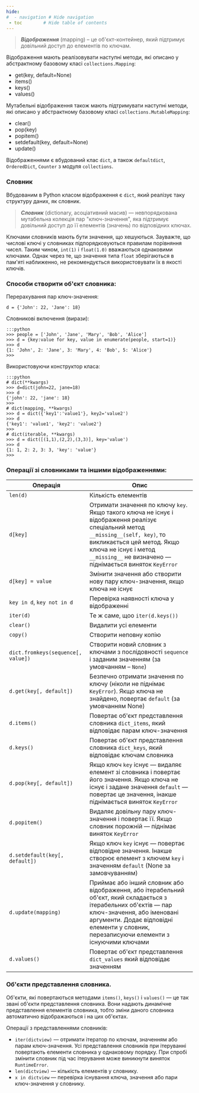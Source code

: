 ```yaml
---
hide:
#  - navigation # Hide navigation
 - toc        # Hide table of contents
---
```


> ***Відображення*** (mapping) – це об'єкт-контейнер, який підтримує довільний доступ до елементів по ключам.

Відображення мають реалізовувати наступні методи, які описано у абстрактному базовому класі 
`collections.Mapping`:

- get(key, default=None)
- items()
- keys()
- values()

Мутабельні відображення також мають підтримувати наступні методи, які описано у абстрактному базовому класі `collections.MutableMapping`:

- clear()
- pop(key)
- popitem()
- setdefault(key, default=None)
- update()

Відображеннями є вбудований клас `dict`, а також `defaultdict`, `OrderedDict`, `Counter` з модуля `collections`.


### Словник

Вбудованим в Python класом відображення є `dict`, який реалізує таку структуру даних, як словник.

> ***Словник*** (dictionary, асоціативний масив) — невпорядкована мутабельна колекція пар "ключ-значення", яка підтримує довільний доступ до її елементів (значень) по відповідних ключах.

Ключами словників мають бути значення, що хешуються. 
Зауважте, що числові ключі у словниках підпорядковуються правилам порівняння чисел. Таким чином,
`int(1)` і `float(1.0)` вважаються однаковими ключами. Однак через те, що значення типа 
`float` зберігаються в пам'яті наближенно, не рекомендується використовувати їх в якості ключів. 

### Способи створити об'єкт словника:

Перерахування пар ключ-значення:  

	d = {'John': 22, 'Jane': 18}
	
Словникові включення (вирази):

	:::python
	>>> people = ['John', 'Jane', 'Mary', 'Bob', 'Alice']
	>>> d = {key:value for key, value in enumerate(people, start=1)}
	>>> d
	{1: 'John', 2: 'Jane', 3: 'Mary', 4: 'Bob', 5: 'Alice'}
	>>>
	
Використовуючи конструктор класа:

	:::python
	# dict(**kwargs)
	>>> d=dict(john=22, jane=18)
	>>> d
	{'john': 22, 'jane': 18}
	>>>
	# dict(mapping, **kwargs)
	>>> d = dict({'key1':'value1'}, key2='value2')
	>>> d
	{'key1': 'value1', 'key2': 'value2'}
	>>>
	# dict(iterable, **kwargs)
	>>> d = dict([(1,1),(2,2),(3,3)], key='value')
	>>> d
	{1: 1, 2: 2, 3: 3, 'key': 'value'}
	>>>

	
### Операції зі словниками та іншими відображеннями:

|Операція|Опис|
|-|-|
|`len(d)`|Кількість елементів|
|`d[key]`|Отримати значення по ключу `key`. Якщо такого ключа не існує і відображення реалізує спеціальний метод `__missing__(self, key)`, то викликається цей метод. Якщо ключа не існує і метод `__missing__` не визначено — піднімається виняток `KeyError`|
|`d[key] = value`|Змінити значення або створити нову пару ключ-значення, якщо ключа не існує|
|`key in d`, `key not in d`|Перевірка наявності ключа у відображенні|
|`iter(d)`|Те ж саме, щоо `iter(d.keys())`|
|`clear()`|Видалити усі елементи|
|`copy()`|Створити неповну копію|
|`dict.fromkeys(sequence[, value])`|Створити новий словник з ключами з послідовності `sequence` і заданим значенням (за умовчанням – `None`)|
|`d.get(key[, default])`|Безпечно отримати значення по ключу (ніколи не піднімає `KeyError`). Якщо ключа не знайдено, повертає `default` (за умовчанням None)|
|`d.items()`|Повертає об'єкт представлення словника `dict_items`, який відповідає парам ключ-значення|
|`d.keys()`|Повертає об'єкт представлення словника `dict_keys`, який відповідає ключам словника|
|`d.pop(key[, default])`|Якщо ключ `key` існує — видаляє елемент зі словника і повертає його значення. Якщо ключа не існує і задане значення `default` — повертає це значення, інакше піднімається виняток `KeyError`|
|`d.popitem()`|Видаляє довільну пару ключ-значення і повертає її. Якщо словник порожній — піднімає виняток `KeyError`|
|`d.setdefault(key[, default])`|Якщо ключ `key` існує — повертає відповідне значення. Інакше створює елемент з ключем `key` і значенням `default` (None за замовчуванням)|
|`d.update(mapping)`|Приймає або інший словник або відображення, або ітерабельний об'єкт, який складається з ітерабельних об'єктів — пар ключ-значення, або іменовані аргументи. Додає відповідні елементи у словник, перезаписуючи елементи з існуючими ключами|
|`d.values()`|Повертає об'єкт представлення `dict_values` який відповідає значенням|


### Об'єкти представлення словника.

Об'єкти, які повертаються методами `items()`, `keys()` і `values()` — це так звані об'єкти представлення словника. Вони надають динамічне представлення елементів словника, тобто зміни даного словника автоматично відображаються і на цих об'єктах.

Операції з представленнями словників:

- `iter(dictview)` — отримати ітератор по ключам, значенням або парам ключ-значення. Усі представлення словників при ітеруванні повертають елементи словника у однаковому порядку. При спробі змінити словник під час ітерування може виникнути виняток `RuntimeError`. 
- `len(dictview)` — кількість елементів у словнику.
- `x in dictview` — перевірка існування ключа, значення або пари ключ-значення у словнику.


